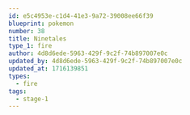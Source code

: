 ```yaml
---
id: e5c4953e-c1d4-41e3-9a72-39008ee66f39
blueprint: pokemon
number: 38
title: Ninetales
type_1: fire
author: 4d8d6ede-5963-429f-9c2f-74b897007e0c
updated_by: 4d8d6ede-5963-429f-9c2f-74b897007e0c
updated_at: 1716139851
types:
  - fire
tags:
  - stage-1
---
```

